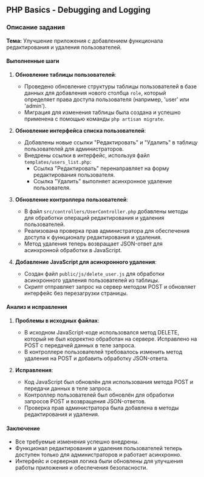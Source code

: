 ## PHP Basics - Debugging and Logging

### Описание задания

**Тема:** Улучшение приложения с добавлением функционала редактирования и удаления пользователей.

#### Выполненные шаги

1. **Обновление таблицы пользователей**:
   - Проведено обновление структуры таблицы пользователей в базе данных для добавления нового столбца `role`, который определяет права доступа пользователя (например, 'user' или 'admin').
   - Миграция для изменения таблицы была создана и успешно применена с помощью команды `php artisan migrate`.

2. **Обновление интерфейса списка пользователей**:
   - Добавлены новые ссылки "Редактировать" и "Удалить" в таблицу пользователей для администраторов.
   - Внедрены ссылки в интерфейс, используя файл `templates/users_list.php`:
     - Ссылка "Редактировать" перенаправляет на форму редактирования пользователя.
     - Ссылка "Удалить" выполняет асинхронное удаление пользователя.

3. **Обновление контроллера пользователей**:
   - В файл `src/controllers/UserController.php` добавлены методы для обработки операций редактирования и удаления пользователей.
   - Реализована проверка прав администратора для обеспечения доступа к функционалу редактирования и удаления.
   - Метод удаления теперь возвращает JSON-ответ для асинхронной обработки в JavaScript.

4. **Добавление JavaScript для асинхронного удаления**:
   - Создан файл `public/js/delete_user.js` для обработки асинхронного удаления пользователей из таблицы.
   - Скрипт отправляет запрос на сервер методом POST и обновляет интерфейс без перезагрузки страницы.

#### Анализ и исправления

1. **Проблемы в исходных файлах**:
   - В исходном JavaScript-коде использовался метод DELETE, который не был корректно обработан на сервере. Исправлено на POST с передачей данных в теле запроса.
   - В контроллере пользователей требовалось изменить метод удаления на POST и добавить обработку JSON-ответа.

2. **Исправления**:
   - Код JavaScript был обновлён для использования метода POST и передачи данных в теле запроса.
   - Контроллер пользователей был обновлён для обработки запросов POST и возвращения JSON-ответов.
   - Проверка прав администратора была добавлена в методы редактирования и удаления.

#### Заключение

- Все требуемые изменения успешно внедрены.
- Функционал редактирования и удаления пользователей теперь доступен только для администраторов и работает асинхронно.
- Интерфейс и серверная логика были обновлены для улучшения работы приложения и обеспечения безопасности.
